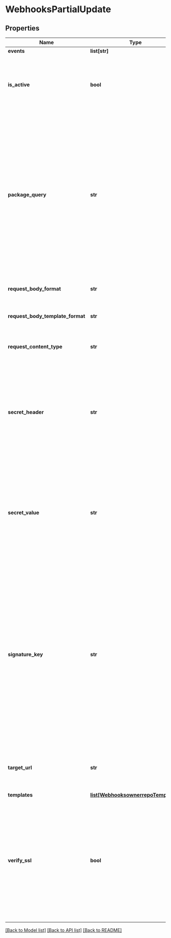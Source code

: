 # WebhooksPartialUpdate

## Properties
Name | Type | Description | Notes
------------ | ------------- | ------------- | -------------
**events** | **list[str]** | None | [optional] 
**is_active** | **bool** | If enabled, the webhook will trigger on events and send payloads to the configured target URL. | [optional] 
**package_query** | **str** | The package-based search query for webhooks to fire. This uses the same syntax as the standard search used for repositories, and also supports boolean logic operators such as OR/AND/NOT and parentheses for grouping. If a package does not match, the webhook will not fire. | [optional] 
**request_body_format** | **str** | The format of the payloads for webhook requests. | [optional] 
**request_body_template_format** | **str** | The format of the payloads for webhook requests. | [optional] 
**request_content_type** | **str** | The value that will be sent for the &#39;Content Type&#39; header.  | [optional] 
**secret_header** | **str** | The header to send the predefined secret in. This must be unique from existing headers or it won&#39;t be sent. You can use this as a form of authentication on the endpoint side. | [optional] 
**secret_value** | **str** | The value for the predefined secret (note: this is treated as a passphrase and is encrypted when we store it). You can use this as a form of authentication on the endpoint side. | [optional] 
**signature_key** | **str** | The value for the signature key - This is used to generate an HMAC-based hex digest of the request body, which we send as the X-Cloudsmith-Signature header so that you can ensure that the request wasn&#39;t modified by a malicious party (note: this is treated as a passphrase and is encrypted when we store it). | [optional] 
**target_url** | **str** | The destination URL that webhook payloads will be POST&#39;ed to. | [optional] 
**templates** | [**list[WebhooksownerrepoTemplates]**](WebhooksownerrepoTemplates.md) | None | [optional] 
**verify_ssl** | **bool** | If enabled, SSL certificates is verified when webhooks are sent. It&#39;s recommended to leave this enabled as not verifying the integrity of SSL certificates leaves you susceptible to Man-in-the-Middle (MITM) attacks. | [optional] 

[[Back to Model list]](../README.md#documentation-for-models) [[Back to API list]](../README.md#documentation-for-api-endpoints) [[Back to README]](../README.md)


